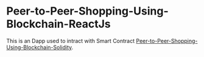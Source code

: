 # Peer-to-Peer-Shopping-Using-Blockchain-ReactJs
This is an Dapp used to intract with Smart Contract [Peer-to-Peer-Shopping-Using-Blockchain-Solidity](https://github.com/Navin3d/Peer-to-Peer-Shopping-Using-Blockchain-Solidity).
